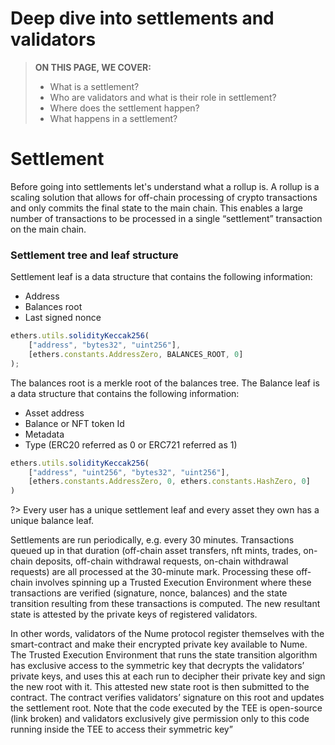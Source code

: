 # Deep dive into settlements and validators

> **ON THIS PAGE, WE COVER:** 
> - What is a settlement?
> - Who are validators and what is their role in settlement?
> - Where does the settlement happen?
> - What happens in a settlement?

# Settlement
Before going into settlements let's understand what a rollup is. A rollup is a scaling solution that allows for off-chain processing of crypto transactions and only commits the final state to the main chain. This enables a large number of transactions to be processed in a single “settlement” transaction on the main chain.

### Settlement tree and leaf structure
Settlement leaf is a data structure that contains the following information:
- Address
- Balances root
- Last signed nonce

```js
ethers.utils.solidityKeccak256(
    ["address", "bytes32", "uint256"],
    [ethers.constants.AddressZero, BALANCES_ROOT, 0]
);
```

The balances root is a merkle root of the balances tree. The Balance leaf is a data structure that contains the following information:
- Asset address
- Balance or NFT token Id
- Metadata
- Type (ERC20 referred as 0 or ERC721 referred as 1)

```js
ethers.utils.solidityKeccak256(
    ["address", "uint256", "bytes32", "uint256"],
    [ethers.constants.AddressZero, 0, ethers.constants.HashZero, 0]
)
```

?> Every user has a unique settlement leaf and every asset they own has a unique balance leaf.

<!-- Assuming a settlement is ran every 1 hour, this will be the order of events. 

- User A has 100 MATIC 
- User B has 100 MATIC
- Settlement X (completed and notorized in the contract)
- User A deposits 100 MATIC
- User B deposits 100 MATIC
- User A transfers 50 MATIC to User B
- User A withdraws 50 MATIC
- User B withdraws 50 MATIC
- Settlement X+1 starts  -->

Settlements are run periodically, e.g. every 30 minutes. Transactions queued up in that duration (off-chain asset transfers, nft mints, trades, on-chain deposits, off-chain withdrawal requests, on-chain withdrawal requests) are all processed at the 30-minute mark. Processing these off-chain involves spinning up a Trusted Execution Environment where these transactions are verified (signature, nonce, balances) and the state transition resulting from these transactions is computed.  The new resultant state is attested by the private keys of registered validators.

In other words, validators of the Nume protocol register themselves with the smart-contract and make their encrypted private key available to Nume. The Trusted Execution Environment that runs the state transition algorithm has exclusive access to the symmetric key that decrypts the validators’ private keys, and uses this at each run to decipher their private key and sign the new root with it. This attested new state root is then submitted to the contract. The contract verifies validators’ signature on this root and updates the settlement root. Note that the code executed by the TEE is open-source (link broken) and validators exclusively give permission only to this code running inside the TEE to access their symmetric key”

<!-- ### Validators
Validator is a participant in the network who locks up MATIC tokens in the system and runs settlement function in order to help run the network. Validators stake their MATIC tokens as collateral to work for the security of the network and in exchange for their service, earn rewards.
Rewards are distributed to all stakers proportional to their stake at every checkpoint with the exception being the proposer getting an additional bonus. User reward balance gets updated in the contract which is referred to while claiming rewards.

!> At present there are no open validator slots available on the network. We will be opening up validator slots in the future. Please stay tuned for updates.

Validators are represented by BLS keys and are registered in the contract. The validators are responsible for submitting the rollup change. The Aggregated signature submitted by the validators is verified by the contract and the new root is updated in the contract. In current version of our protocol all validators are required to submit the aggregated signature.  -->
